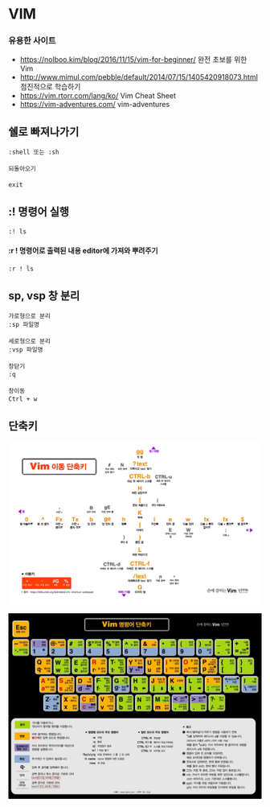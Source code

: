 # VIM

### 유용한 사이트
- https://nolboo.kim/blog/2016/11/15/vim-for-beginner/ 완전 초보를 위한 Vim
- http://www.mimul.com/pebble/default/2014/07/15/1405420918073.html 점진적으로 학습하기
- https://vim.rtorr.com/lang/ko/ Vim Cheat Sheet
- https://vim-adventures.com/  vim-adventures
## 쉘로 빠져나가기
```vim
:shell 또는 :sh

되돌아오기

exit
```


## :! 명령어 실행
```vim
:! ls
```

#### :r ! 명령어로 출력된 내용 editor에 가져와 뿌려주기
```vim
:r ! ls
```


## sp, vsp 창 분리
```
가로형으로 분리
:sp 파일명

세로형으로 분리
:vsp 파일명

창닫기
:q

창이동
Ctrl + w
```

## 단축키
![이동단축키](./images/Vim_이동_단축키_white.jpg)

![명령어단축키](./images/Vim_명령어_단축키.jpg)

